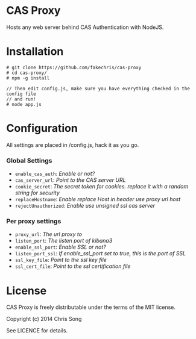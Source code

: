 CAS Proxy
============

Hosts any web server behind CAS Authentication with NodeJS.

Installation
=====

```
# git clone https://github.com/fakechris/cas-proxy
# cd cas-proxy/
# npm -g install

// Then edit config.js, make sure you have everything checked in the config file
// and run!
# node app.js
```

Configuration
=============

All settings are placed in /config.js, hack it as you go.

### Global Settings

- ``enable_cas_auth``: *Enable or not?*
- ``cas_server_url``: *Point to the CAS server URL*
- ``cookie_secret``: *The secret token for cookies. replace it with a random string for security*
- ``replaceHostname``: *Enable replace Host in header use proxy url host*
- ``rejectUnauthorized``: *Enable use unsigned ssl cas server*

### Per proxy settings

- ``proxy_url``: *The url proxy to*
- ``listen_port``:  *The listen port of kibana3*
- ``enable_ssl_port``: *Enable SSL or not?*
- ``listen_port_ssl``: *If enable_ssl_port set to true, this is the port of SSL*
- ``ssl_key_file``: *Point to the ssl key file*
- ``ssl_cert_file``: *Point to the ssl certification file*

License
=======
CAS Proxy is freely distributable under the terms of the MIT license.

Copyright (c) 2014 Chris Song

See LICENCE for details.
